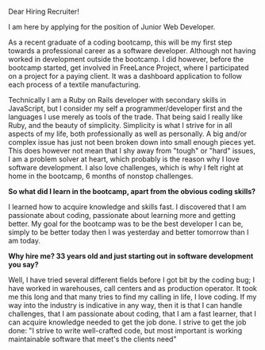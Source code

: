 Dear Hiring Recruiter!

I am here by applying for the position of Junior Web Developer.

As a recent graduate of a coding bootcamp, this will be my first step towards a professional career as a software developer. Although not having worked in development outside the bootcamp. I did however, before the bootcamp started, get involved in FreeLance Project, where I participated on a project for a paying client. It was a dashboard application to follow each process of a textile manufacturing.

Technically I am a Ruby on Rails developer with secondary skills in JavaScript, but I consider my self a programmer/developer first and the languages I use merely as tools of the trade. That being said I really like Ruby, and the beauty of simplicity. Simplicity is what I strive for in all aspects of my life, both professionally as well as personally. A big and/or complex issue has just not been broken down into small enough pieces yet. This does however not mean that I shy away from "tough" or "hard" issues, I am a problem solver at heart, which probably is the reason why I love software development. I also love challenges, which is why I felt right at home in the bootcamp, 6 months of non­stop challenges.

**So what did I learn in the bootcamp, apart from the obvious coding skills?**

I learned how to acquire knowledge and skills fast. I discovered that I am passionate about coding, passionate about learning more and getting better. My goal for the bootcamp was to be the best developer I can be, simply to be better today then I was yesterday and better tomorrow than I am today.

**Why hire me? 33 years old and just starting out in software development you say?**

Well, I have tried several different fields before I got bit by the coding bug; I have worked in warehouses, call centers and as production operator. It took me this long and that many tries to find my calling in life, I love coding. If my way into the industry is indicative in any way, then it is that I can handle challenges, that I am passionate about coding, that I am a fast learner, that I can acquire knowledge needed to get the job done. I strive to get the job done: "I strive to write well-crafted code, but most important is working maintainable software that meet's the clients need"
